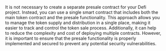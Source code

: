 It is not necessary to create a separate presale contract for your Defi project. Instead, you can use a single smart contract that includes both the main token contract and the presale functionality. This approach allows you to manage the token supply and distribution in a single place, making it easier to track and control the token sale process. Additionally, it can help to reduce the complexity and cost of deploying multiple contracts. However, it is important to ensure that the presale functionality is properly implemented and secured to prevent any potential security vulnerabilities.